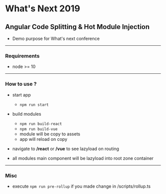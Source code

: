 # What's Next 2019
## Angular Code Splitting & Hot Module Injection

- Demo purpose for What's next conference

 ---

### Requirements
- node >= 10

---

### How to use ?

- start app
    - ```npm run start```

- build modules
    - ```npm run build-react```
    - ```npm run build-vue```
    - module will be copy to assets
    - app will reload on copy

- navigate to **/react** or **/vue** to see lazyload on routing
- all modules main component will be lazyload into root zone container

---

### Misc

- execute ```npm run pre-rollup``` if you made change in /scripts/rollup.ts